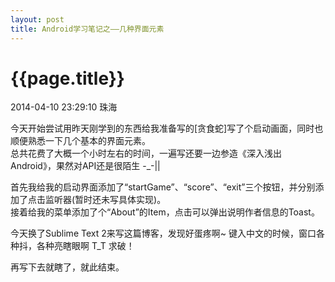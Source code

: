 ```yaml
---
layout: post
title: Android学习笔记之——几种界面元素
---
```


# {{page.title}}

<p class="meta">2014-04-10 23:29:10 珠海</p>

今天开始尝试用昨天刚学到的东西给我准备写的[贪食蛇]写了个启动画面，同时也顺便熟悉一下几个基本的界面元素。  
总共花费了大概一个小时左右的时间，一遍写还要一边参造《深入浅出Android》，果然对API还是很陌生 -_-||  
  
首先我给我的启动界面添加了“startGame”、“score”、“exit”三个按钮，并分别添加了点击监听器(暂时还未写具体实现)。  
接着给我的菜单添加了个“About”的Item，点击可以弹出说明作者信息的Toast。


今天换了Sublime Text 2来写这篇博客，发现好蛋疼啊~  键入中文的时候，窗口各种抖，各种亮瞎眼啊 T_T 求破！  

再写下去就瞎了，就此结束。